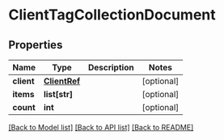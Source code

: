 # ClientTagCollectionDocument

## Properties
Name | Type | Description | Notes
------------ | ------------- | ------------- | -------------
**client** | [**ClientRef**](ClientRef.md) |  | [optional] 
**items** | **list[str]** |  | [optional] 
**count** | **int** |  | [optional] 

[[Back to Model list]](../README.md#documentation-for-models) [[Back to API list]](../README.md#documentation-for-api-endpoints) [[Back to README]](../README.md)

